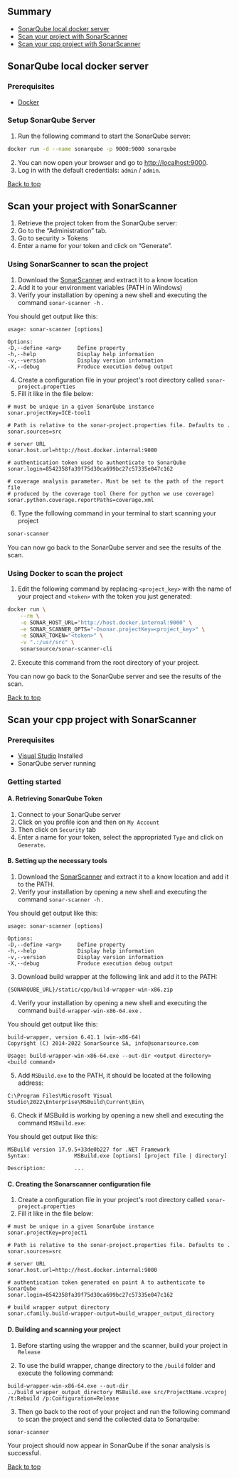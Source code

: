 ## Summary

* [SonarQube local docker server](#sonarqube-local-docker-server)
* [Scan your project with SonarScanner](#scan-your-project-with-sonarscanner)
* [Scan your cpp project with SonarScanner](#scan-your-cpp-project-with-sonarscanner)

## SonarQube local docker server

### Prerequisites

- [Docker](https://www.docker.com/get-started)

### Setup SonarQube Server

1. Run the following command to start the SonarQube server:

```bash
docker run -d --name sonarqube -p 9000:9000 sonarqube
```

2. You can now open your browser and go to [http://localhost:9000](http://localhost:9000/).
3. Log in with the default credentials: `admin` / `admin`.

[Back to top](#summary)

## Scan your project with SonarScanner

1. Retrieve the project token from the SonarQube server:
2. Go to the “Administration” tab.
3. Go to security > Tokens
4. Enter a name for your token and click on “Generate”.

### Using SonarScanner to scan the project

1. Download the [SonarScanner](https://docs.sonarsource.com/sonarqube/latest/analyzing-source-code/scanners/sonarscanner/) and extract it to a know location
2. Add it to your environment variables (PATH in Windows)
3. Verify your installation by opening a new shell and executing the command `sonar-scanner -h` .

You should get output like this:

```
usage: sonar-scanner [options]

Options:
-D,--define <arg>     Define property
-h,--help             Display help information
-v,--version          Display version information
-X,--debug            Produce execution debug output
```

4. Create a configuration file in your project's root directory called `sonar-project.properties`
5. Fill it like in the file below:

```
# must be unique in a given SonarQube instance
sonar.projectKey=ICE-tool1

# Path is relative to the sonar-project.properties file. Defaults to .
sonar.sources=src

# server URL
sonar.host.url=http://host.docker.internal:9000

# authentication token used to authenticate to SonarQube
sonar.login=8542358fa39f75d30ca699bc27c57335e047c162

# coverage analysis parameter. Must be set to the path of the report file
# produced by the coverage tool (here for python we use coverage)
sonar.python.coverage.reportPaths=coverage.xml
```

6. Type the following command in your terminal to start scanning your project

```bash
sonar-scanner
```

You can now go back to the SonarQube server and see the results of the scan.

### Using Docker to scan the project

1. Edit the following command by replacing `<project_key>` with the name of your project and `<token>` with the token you just generated:

```bash
docker run \
    --rm \
    -e SONAR_HOST_URL="http://host.docker.internal:9000" \
    -e SONAR_SCANNER_OPTS="-Dsonar.projectKey=<project_key>" \
    -e SONAR_TOKEN="<token>" \
    -v ".:/usr/src" \
    sonarsource/sonar-scanner-cli
```

2. Execute this command from the root directory of your project.

You can now go back to the SonarQube server and see the results of the scan.

[Back to top](#summary)

## Scan your cpp project with SonarScanner

### Prerequisites

- [Visual Studio](https://visualstudio.microsoft.com/downloads/) Installed
- SonarQube server running

### Getting started

#### A. Retrieving SonarQube Token

1. Connect to your SonarQube server
2. Click on you profile icon and then on `My Account`
3. Then click on `Security` tab
4. Enter a name for your token, select the appropriated `Type` and click on `Generate`.

#### B. Setting up the necessary tools

1. Download the [SonarScanner](https://docs.sonarsource.com/sonarqube/latest/analyzing-source-code/scanners/sonarscanner/) and extract it to a know location and add it to the PATH.
2. Verify your installation by opening a new shell and executing the command `sonar-scanner -h` .

You should get output like this:

```shell
usage: sonar-scanner [options]

Options:
-D,--define <arg>     Define property
-h,--help             Display help information
-v,--version          Display version information
-X,--debug            Produce execution debug output
```

3. Download build wrapper at the following link and add it to the PATH:

```text
{SONARQUBE_URL}/static/cpp/build-wrapper-win-x86.zip
```

4. Verify your installation by opening a new shell and executing the command `build-wrapper-win-x86-64.exe` .

You should get output like this:

```shell
build-wrapper, version 6.41.1 (win-x86-64)
Copyright (C) 2014-2022 SonarSource SA, info@sonarsource.com

Usage: build-wrapper-win-x86-64.exe --out-dir <output directory> <build command>
```

5. Add `MSBuild.exe` to the PATH, it should be located at the following address:

```text
C:\Program Files\Microsoft Visual Studio\2022\Enterprise\MSBuild\Current\Bin\
```

6. Check if MSBuild is working by opening a new shell and executing the command `MSBuild.exe`:

You should get output like this:

```shell
MSBuild version 17.9.5+33de0b227 for .NET Framework
Syntax:              MSBuild.exe [options] [project file | directory]

Description:         ...
```
#### C. Creating the Sonarscanner configuration file

1. Create a configuration file in your project's root directory called `sonar-project.properties`
2. Fill it like in the file below:

```
# must be unique in a given SonarQube instance
sonar.projectKey=project1

# Path is relative to the sonar-project.properties file. Defaults to .
sonar.sources=src

# server URL
sonar.host.url=http://host.docker.internal:9000

# authentication token generated on point A to authenticate to SonarQube
sonar.login=8542358fa39f75d30ca699bc27c57335e047c162

# build wrapper output directory
sonar.cfamily.build-wrapper-output=build_wrapper_output_directory
```

#### D. Building and scanning your project

1. Before starting using the wrapper and the scanner, build your project in `Release`

2. To use the build wrapper, change directory to the `/build` folder and execute the following command:

```shell
build-wrapper-win-x86-64.exe --out-dir ../build_wrapper_output_directory MSBuild.exe src/ProjectName.vcxproj /t:Rebuild /p:Configuration=Release
```

3. Then go back to the root of your project and run the following command to scan the project and send the collected data to Sonarqube:

```shell
sonar-scanner
```

Your project should now appear in SonarQube if the sonar analysis is successful.

[Back to top](#summary)